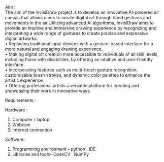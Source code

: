 Aim : <br>
The aim of the InvisiDraw project is to develop an innovative AI-powered air canvas that allows users to create digital art through hand gestures and movements in the air.Utilizing advanced AI algorithms, InvisiDraw aims to provide an intuitive and immersive drawing experience by recognizing and interpreting a wide range of gestures to create precise and expressive digital artworks.<br>
• Replacing traditional input devices with a gesture-based interface for a more natural and engaging drawing experience.<br>
• Making digital art creation more accessible to individuals of all skill levels, including those with disabilities, by offering an intuitive and user-friendly interface.<br>
• Incorporating features such as multi-touch gesture recognition, customizable brush strokes, and dynamic color palettes to enhance the artistic experience.<br>
• Offering professional artists a versatile platform for creating and showcasing their work in innovative ways.<br>

Requirements :

Hardware :
1. Computer / laptop
2. Webcam
3. Internet connection

Software:
1. Programming environment – python , IDE
2. Libraries and tools- OpenCV , NumPy
